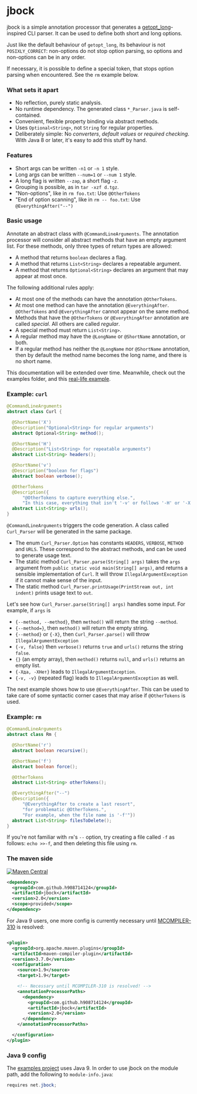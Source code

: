 # jbock

jbock is a simple annotation processor that generates a [getopt_long](https://www.gnu.org/software/libc/manual/html_node/Getopt.html)-inspired
CLI parser. It can be used to define both short and long options.

Just like the default behaviour of `getopt_long`, its behaviour is not `POSIXLY_CORRECT`:
non-options do not stop option parsing, so options and non-options can be in any order.

If necessary, it is possible to define a special token, that stops option parsing when encountered.
See the `rm` example below.

### What sets it apart

* No reflection, purely static analysis.
* No runtime dependency. The generated class `*_Parser.java` is self-contained.
* Convenient, flexible property binding via abstract methods.
* Uses `Optional<String>`, not `String` for regular properties.
* Deliberately simple: No <em>converters</em>, <em>default values</em> or <em>required checking</em>.
  With Java 8 or later, it's easy to add this stuff by hand.

### Features

* Short args can be written `-n1` or `-n 1` style.
* Long args can be written `--num=1` or `--num 1` style.
* A long flag is written `--zap`, a short flag `-z`.
* Grouping is possible, as in `tar -xzf d.tgz`.
* "Non-options", like in `rm foo.txt`: Use `@OtherTokens`
* "End of option scanning", like in `rm -- foo.txt`: Use `@EverythingAfter("--")`

### Basic usage

Annotate an abstract class with `@CommandLineArguments`.
The annotation processor will consider all abstract methods that have an empty argument list.
For these methods, only three types of return types are allowed:

* A method that returns `boolean` declares a flag.
* A method that returns `List<String>` declares a repeatable argument.
* A method that returns `Optional<String>` declares an argument that may appear at most once.

The following additional rules apply:

* At most one of the methods can have the annotation `@OtherTokens`.
* At most one method can have the annotation `@EverythingAfter`. 
  `@OtherTokens` and `@EverythingAfter` cannot appear on the same method.
* Methods that have the `@OtherTokens` or `@EverythingAfter` annotation are called *special*. 
  All others are called *regular*.
* A special method must return `List<String>`.
* A regular method may have the `@LongName` or `@ShortName` annotation, or both.
* If a regular method has neither the `@LongName` nor `@ShortName` annotation,
  then by default the method name becomes the long name, and there is no short name.

This documentation will be extended over time. Meanwhile, check out the examples folder, and 
this [real-life example](https://github.com/h908714124/aws-glacier-multipart-upload/blob/master/src/main/java/ich/bins/ArchiveMPU.java).

### Example: `curl`

````java
@CommandLineArguments
abstract class Curl {

  @ShortName('X')
  @Description("Optional<String> for regular arguments")
  abstract Optional<String> method();

  @ShortName('H')
  @Description("List<String> for repeatable arguments")
  abstract List<String> headers();

  @ShortName('v')
  @Description("boolean for flags")
  abstract boolean verbose();

  @OtherTokens
  @Description({
      "@OtherTokens to capture everything else.",
      "In this case, everything that isn't '-v' or follows '-H' or '-X'"})
  abstract List<String> urls();
}
````

`@CommandLineArguments` triggers the code generation. 
A class called `Curl_Parser` will be generated in the same package.

* The enum `Curl_Parser.Option` has constants `HEADERS`, `VERBOSE`, `METHOD` and `URLS`.
  These correspond to the abstract methods, and can be used to generate usage text.
* The static method `Curl_Parser.parse(String[] args)` 
  takes the `args` argument from `public static void main(String[] args)`,
  and returns a sensible implementation of `Curl`.
  It will throw `IllegalArgumentException` if it cannot make sense of the input.
* The static method `Curl_Parser.printUsage(PrintStream out, int indent)` prints usage text
  to `out`.

Let's see how `Curl_Parser.parse(String[] args)` handles some input.
For example, if `args` is

* `{--method, --method}`, then `method()` will return the string `--method`. 
* `{--method=}`, then `method()` will return the empty string.
* `{--method}` or `{-X}`, then `Curl_Parser.parse()` will throw `IllegalArgumentException`
* `{-v, false}` then `verbose()` returns `true` and `urls()` returns the string `false`.
* `{}` (an empty array), then `method()` returns `null`, and `urls()` returns an empty list.
* `{-Xда, -XНет}` leads to `IllegalArgumentException`.
* `{-v, -v}` (repeated flag) leads to `IllegalArgumentException` as well.

The next example shows how to use `@EverythingAfter`.
This can be used to take care of some syntactic corner cases that may arise if `@OtherTokens` is used.

### Example: `rm`

````java
@CommandLineArguments
abstract class Rm {

  @ShortName('r')
  abstract boolean recursive();

  @ShortName('f')
  abstract boolean force();

  @OtherTokens
  abstract List<String> otherTokens();

  @EverythingAfter("--")
  @Description({
      "@EverythingAfter to create a last resort",
      "for problematic @OtherTokens.",
      "For example, when the file name is '-f'"})
  abstract List<String> filesToDelete();
}
````

If you're not familiar with `rm`'s `--` option, try creating a file called `-f` as follows: `echo >>-f`,
and then deleting this file using `rm`.

### The maven side

[![Maven Central](https://maven-badges.herokuapp.com/maven-central/com.github.h908714124/jbock/badge.svg)](https://maven-badges.herokuapp.com/maven-central/com.github.h908714124/jbock)

````xml
<dependency>
  <groupId>com.github.h908714124</groupId>
  <artifactId>jbock</artifactId>
  <version>2.0</version>
  <scope>provided</scope>
</dependency>
````

For Java 9 users, one more config is currently necessary until 
[MCOMPILER-310](https://issues.apache.org/jira/browse/MCOMPILER-310) is resolved:

````xml

<plugin>
  <groupId>org.apache.maven.plugins</groupId>
  <artifactId>maven-compiler-plugin</artifactId>
  <version>3.7.0</version>
  <configuration>
    <source>1.9</source>
    <target>1.9</target>

    <!-- Necessary until MCOMPILER-310 is resolved! -->
    <annotationProcessorPaths>
      <dependency>
        <groupId>com.github.h908714124</groupId>
        <artifactId>jbock</artifactId>
        <version>2.0</version>
      </dependency>
    </annotationProcessorPaths>

  </configuration>
</plugin>
````

### Java 9 config

The [examples project](https://github.com/h908714124/jbock/tree/master/examples) uses Java 9.
In order to use jbock on the module path, add the following to `module-info.java`:

````java
requires net.jbock;
````
